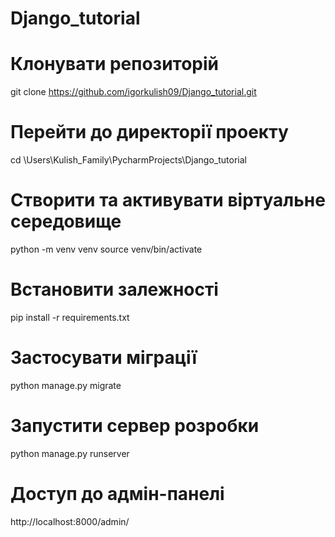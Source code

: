 # Django_tutorial

# Клонувати репозиторій
git clone https://github.com/igorkulish09/Django_tutorial.git

# Перейти до директорії проекту
cd \Users\Kulish_Family\PycharmProjects\Django_tutorial

# Створити та активувати віртуальне середовище
python -m venv venv
source venv/bin/activate

# Встановити залежності
pip install -r requirements.txt

# Застосувати міграції
python manage.py migrate

# Запустити сервер розробки
python manage.py runserver

# Доступ до адмін-панелі
http://localhost:8000/admin/

